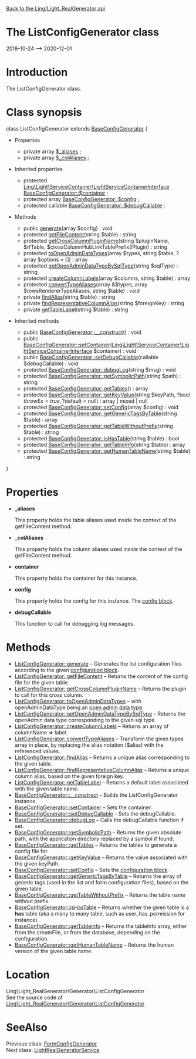 [Back to the Ling/Light_RealGenerator api](https://github.com/lingtalfi/Light_RealGenerator/blob/master/doc/api/Ling/Light_RealGenerator.md)



The ListConfigGenerator class
================
2019-10-24 --> 2020-12-01






Introduction
============

The ListConfigGenerator class.



Class synopsis
==============


class <span class="pl-k">ListConfigGenerator</span> extends [BaseConfigGenerator](https://github.com/lingtalfi/Light_RealGenerator/blob/master/doc/api/Ling/Light_RealGenerator/Generator/BaseConfigGenerator.md)  {

- Properties
    - private array [$_aliases](#property-_aliases) ;
    - private array [$_colAliases](#property-_colAliases) ;

- Inherited properties
    - protected [Ling\Light\ServiceContainer\LightServiceContainerInterface](https://github.com/lingtalfi/Light/blob/master/doc/api/Ling/Light/ServiceContainer/LightServiceContainerInterface.md) [BaseConfigGenerator::$container](#property-container) ;
    - protected array [BaseConfigGenerator::$config](#property-config) ;
    - protected callable [BaseConfigGenerator::$debugCallable](#property-debugCallable) ;

- Methods
    - public [generate](https://github.com/lingtalfi/Light_RealGenerator/blob/master/doc/api/Ling/Light_RealGenerator/Generator/ListConfigGenerator/generate.md)(array $config) : void
    - protected [getFileContent](https://github.com/lingtalfi/Light_RealGenerator/blob/master/doc/api/Ling/Light_RealGenerator/Generator/ListConfigGenerator/getFileContent.md)(string $table) : string
    - protected [getCrossColumnPluginName](https://github.com/lingtalfi/Light_RealGenerator/blob/master/doc/api/Ling/Light_RealGenerator/Generator/ListConfigGenerator/getCrossColumnPluginName.md)(string $pluginName, $rfTable, $crossColumnHubLinkTablePrefix2Plugin) : string
    - protected [toOpenAdminDataTypes](https://github.com/lingtalfi/Light_RealGenerator/blob/master/doc/api/Ling/Light_RealGenerator/Generator/ListConfigGenerator/toOpenAdminDataTypes.md)(array $types, string $table, ?array $options = []) : array
    - protected [getOpenAdminDataTypeBySqlType](https://github.com/lingtalfi/Light_RealGenerator/blob/master/doc/api/Ling/Light_RealGenerator/Generator/ListConfigGenerator/getOpenAdminDataTypeBySqlType.md)(string $sqlType) : string
    - protected [createColumnLabels](https://github.com/lingtalfi/Light_RealGenerator/blob/master/doc/api/Ling/Light_RealGenerator/Generator/ListConfigGenerator/createColumnLabels.md)(array $columns, string $table) : array
    - protected [convertTypeAliases](https://github.com/lingtalfi/Light_RealGenerator/blob/master/doc/api/Ling/Light_RealGenerator/Generator/ListConfigGenerator/convertTypeAliases.md)(array &$types, array $rowsRendererTypeAliases, string $table) : void
    - private [findAlias](https://github.com/lingtalfi/Light_RealGenerator/blob/master/doc/api/Ling/Light_RealGenerator/Generator/ListConfigGenerator/findAlias.md)(string $table) : string
    - private [findRepresentativeColumnAlias](https://github.com/lingtalfi/Light_RealGenerator/blob/master/doc/api/Ling/Light_RealGenerator/Generator/ListConfigGenerator/findRepresentativeColumnAlias.md)(string $foreignKey) : string
    - private [getTableLabel](https://github.com/lingtalfi/Light_RealGenerator/blob/master/doc/api/Ling/Light_RealGenerator/Generator/ListConfigGenerator/getTableLabel.md)(string $table) : string

- Inherited methods
    - public [BaseConfigGenerator::__construct](https://github.com/lingtalfi/Light_RealGenerator/blob/master/doc/api/Ling/Light_RealGenerator/Generator/BaseConfigGenerator/__construct.md)() : void
    - public [BaseConfigGenerator::setContainer](https://github.com/lingtalfi/Light_RealGenerator/blob/master/doc/api/Ling/Light_RealGenerator/Generator/BaseConfigGenerator/setContainer.md)([Ling\Light\ServiceContainer\LightServiceContainerInterface](https://github.com/lingtalfi/Light/blob/master/doc/api/Ling/Light/ServiceContainer/LightServiceContainerInterface.md) $container) : void
    - public [BaseConfigGenerator::setDebugCallable](https://github.com/lingtalfi/Light_RealGenerator/blob/master/doc/api/Ling/Light_RealGenerator/Generator/BaseConfigGenerator/setDebugCallable.md)(callable $debugCallable) : void
    - protected [BaseConfigGenerator::debugLog](https://github.com/lingtalfi/Light_RealGenerator/blob/master/doc/api/Ling/Light_RealGenerator/Generator/BaseConfigGenerator/debugLog.md)(string $msg) : void
    - protected [BaseConfigGenerator::getSymbolicPath](https://github.com/lingtalfi/Light_RealGenerator/blob/master/doc/api/Ling/Light_RealGenerator/Generator/BaseConfigGenerator/getSymbolicPath.md)(string $path) : string
    - protected [BaseConfigGenerator::getTables](https://github.com/lingtalfi/Light_RealGenerator/blob/master/doc/api/Ling/Light_RealGenerator/Generator/BaseConfigGenerator/getTables.md)() : array
    - protected [BaseConfigGenerator::getKeyValue](https://github.com/lingtalfi/Light_RealGenerator/blob/master/doc/api/Ling/Light_RealGenerator/Generator/BaseConfigGenerator/getKeyValue.md)(string $keyPath, ?bool $throwEx = true, ?$default = null) : array | mixed | null
    - protected [BaseConfigGenerator::setConfig](https://github.com/lingtalfi/Light_RealGenerator/blob/master/doc/api/Ling/Light_RealGenerator/Generator/BaseConfigGenerator/setConfig.md)(array $config) : void
    - protected [BaseConfigGenerator::getGenericTagsByTable](https://github.com/lingtalfi/Light_RealGenerator/blob/master/doc/api/Ling/Light_RealGenerator/Generator/BaseConfigGenerator/getGenericTagsByTable.md)(string $table) : array
    - protected [BaseConfigGenerator::getTableWithoutPrefix](https://github.com/lingtalfi/Light_RealGenerator/blob/master/doc/api/Ling/Light_RealGenerator/Generator/BaseConfigGenerator/getTableWithoutPrefix.md)(string $table) : string
    - protected [BaseConfigGenerator::isHasTable](https://github.com/lingtalfi/Light_RealGenerator/blob/master/doc/api/Ling/Light_RealGenerator/Generator/BaseConfigGenerator/isHasTable.md)(string $table) : bool
    - protected [BaseConfigGenerator::getTableInfo](https://github.com/lingtalfi/Light_RealGenerator/blob/master/doc/api/Ling/Light_RealGenerator/Generator/BaseConfigGenerator/getTableInfo.md)(string $table) : array
    - protected [BaseConfigGenerator::getHumanTableName](https://github.com/lingtalfi/Light_RealGenerator/blob/master/doc/api/Ling/Light_RealGenerator/Generator/BaseConfigGenerator/getHumanTableName.md)(string $table) : string

}




Properties
=============

- <span id="property-_aliases"><b>_aliases</b></span>

    This property holds the table aliases used inside the context of the getFileContent method.
    
    

- <span id="property-_colAliases"><b>_colAliases</b></span>

    This property holds the column aliases used inside the context of the getFileContent method.
    
    

- <span id="property-container"><b>container</b></span>

    This property holds the container for this instance.
    
    

- <span id="property-config"><b>config</b></span>

    This property holds the config for this instance.
    The [config block](https://github.com/lingtalfi/Light_RealGenerator/blob/master/doc/pages/realgen-configuration-block.md).
    
    

- <span id="property-debugCallable"><b>debugCallable</b></span>

    This function to call for debugging log messages.
    
    



Methods
==============

- [ListConfigGenerator::generate](https://github.com/lingtalfi/Light_RealGenerator/blob/master/doc/api/Ling/Light_RealGenerator/Generator/ListConfigGenerator/generate.md) &ndash; Generates the list configuration files according to the given [configuration block](https://github.com/lingtalfi/Light_RealGenerator/blob/master/doc/pages/realgen-configuration-block.md).
- [ListConfigGenerator::getFileContent](https://github.com/lingtalfi/Light_RealGenerator/blob/master/doc/api/Ling/Light_RealGenerator/Generator/ListConfigGenerator/getFileContent.md) &ndash; Returns the content of the config file for the given table.
- [ListConfigGenerator::getCrossColumnPluginName](https://github.com/lingtalfi/Light_RealGenerator/blob/master/doc/api/Ling/Light_RealGenerator/Generator/ListConfigGenerator/getCrossColumnPluginName.md) &ndash; Returns the plugin to call for this cross column.
- [ListConfigGenerator::toOpenAdminDataTypes](https://github.com/lingtalfi/Light_RealGenerator/blob/master/doc/api/Ling/Light_RealGenerator/Generator/ListConfigGenerator/toOpenAdminDataTypes.md) &ndash; with openAdminDataType being an [open admin data type](https://github.com/lingtalfi/Light_Realist/blob/master/doc/pages/open-admin-table-protocol.md#the-data-types).
- [ListConfigGenerator::getOpenAdminDataTypeBySqlType](https://github.com/lingtalfi/Light_RealGenerator/blob/master/doc/api/Ling/Light_RealGenerator/Generator/ListConfigGenerator/getOpenAdminDataTypeBySqlType.md) &ndash; Returns the openAdmin data type corresponding to the given sql type.
- [ListConfigGenerator::createColumnLabels](https://github.com/lingtalfi/Light_RealGenerator/blob/master/doc/api/Ling/Light_RealGenerator/Generator/ListConfigGenerator/createColumnLabels.md) &ndash; Returns an array of columnName => label.
- [ListConfigGenerator::convertTypeAliases](https://github.com/lingtalfi/Light_RealGenerator/blob/master/doc/api/Ling/Light_RealGenerator/Generator/ListConfigGenerator/convertTypeAliases.md) &ndash; Transform the given types array in place, by replacing the alias notation ($alias) with the referenced values.
- [ListConfigGenerator::findAlias](https://github.com/lingtalfi/Light_RealGenerator/blob/master/doc/api/Ling/Light_RealGenerator/Generator/ListConfigGenerator/findAlias.md) &ndash; Returns a unique alias corresponding to the given table.
- [ListConfigGenerator::findRepresentativeColumnAlias](https://github.com/lingtalfi/Light_RealGenerator/blob/master/doc/api/Ling/Light_RealGenerator/Generator/ListConfigGenerator/findRepresentativeColumnAlias.md) &ndash; Returns a unique column alias, based on the given foreign key.
- [ListConfigGenerator::getTableLabel](https://github.com/lingtalfi/Light_RealGenerator/blob/master/doc/api/Ling/Light_RealGenerator/Generator/ListConfigGenerator/getTableLabel.md) &ndash; Returns a default label associated with the given table name.
- [BaseConfigGenerator::__construct](https://github.com/lingtalfi/Light_RealGenerator/blob/master/doc/api/Ling/Light_RealGenerator/Generator/BaseConfigGenerator/__construct.md) &ndash; Builds the ListConfigGenerator instance.
- [BaseConfigGenerator::setContainer](https://github.com/lingtalfi/Light_RealGenerator/blob/master/doc/api/Ling/Light_RealGenerator/Generator/BaseConfigGenerator/setContainer.md) &ndash; Sets the container.
- [BaseConfigGenerator::setDebugCallable](https://github.com/lingtalfi/Light_RealGenerator/blob/master/doc/api/Ling/Light_RealGenerator/Generator/BaseConfigGenerator/setDebugCallable.md) &ndash; Sets the debugCallable.
- [BaseConfigGenerator::debugLog](https://github.com/lingtalfi/Light_RealGenerator/blob/master/doc/api/Ling/Light_RealGenerator/Generator/BaseConfigGenerator/debugLog.md) &ndash; Calls the debugCallable function if set.
- [BaseConfigGenerator::getSymbolicPath](https://github.com/lingtalfi/Light_RealGenerator/blob/master/doc/api/Ling/Light_RealGenerator/Generator/BaseConfigGenerator/getSymbolicPath.md) &ndash; Returns the given absolute path, with the application directory replaced by a symbol if found.
- [BaseConfigGenerator::getTables](https://github.com/lingtalfi/Light_RealGenerator/blob/master/doc/api/Ling/Light_RealGenerator/Generator/BaseConfigGenerator/getTables.md) &ndash; Returns the tables to generate a config file for.
- [BaseConfigGenerator::getKeyValue](https://github.com/lingtalfi/Light_RealGenerator/blob/master/doc/api/Ling/Light_RealGenerator/Generator/BaseConfigGenerator/getKeyValue.md) &ndash; Returns the value associated with the given keyPath.
- [BaseConfigGenerator::setConfig](https://github.com/lingtalfi/Light_RealGenerator/blob/master/doc/api/Ling/Light_RealGenerator/Generator/BaseConfigGenerator/setConfig.md) &ndash; Sets the [configuration block](https://github.com/lingtalfi/Light_RealGenerator/blob/master/doc/pages/realgen-configuration-block.md).
- [BaseConfigGenerator::getGenericTagsByTable](https://github.com/lingtalfi/Light_RealGenerator/blob/master/doc/api/Ling/Light_RealGenerator/Generator/BaseConfigGenerator/getGenericTagsByTable.md) &ndash; Returns the array of generic tags (used in the list and form configuration files), based on the given table.
- [BaseConfigGenerator::getTableWithoutPrefix](https://github.com/lingtalfi/Light_RealGenerator/blob/master/doc/api/Ling/Light_RealGenerator/Generator/BaseConfigGenerator/getTableWithoutPrefix.md) &ndash; Returns the table name without prefix.
- [BaseConfigGenerator::isHasTable](https://github.com/lingtalfi/Light_RealGenerator/blob/master/doc/api/Ling/Light_RealGenerator/Generator/BaseConfigGenerator/isHasTable.md) &ndash; Returns whether the given table is a **has** table (aka a many to many table, such as user_has_permission for instance).
- [BaseConfigGenerator::getTableInfo](https://github.com/lingtalfi/Light_RealGenerator/blob/master/doc/api/Ling/Light_RealGenerator/Generator/BaseConfigGenerator/getTableInfo.md) &ndash; Returns the tableInfo array, either from the createFile, or from the database, depending on the configuration.
- [BaseConfigGenerator::getHumanTableName](https://github.com/lingtalfi/Light_RealGenerator/blob/master/doc/api/Ling/Light_RealGenerator/Generator/BaseConfigGenerator/getHumanTableName.md) &ndash; Returns the human version of the given table name.





Location
=============
Ling\Light_RealGenerator\Generator\ListConfigGenerator<br>
See the source code of [Ling\Light_RealGenerator\Generator\ListConfigGenerator](https://github.com/lingtalfi/Light_RealGenerator/blob/master/Generator/ListConfigGenerator.php)



SeeAlso
==============
Previous class: [FormConfigGenerator](https://github.com/lingtalfi/Light_RealGenerator/blob/master/doc/api/Ling/Light_RealGenerator/Generator/FormConfigGenerator.md)<br>Next class: [LightRealGeneratorService](https://github.com/lingtalfi/Light_RealGenerator/blob/master/doc/api/Ling/Light_RealGenerator/Service/LightRealGeneratorService.md)<br>
